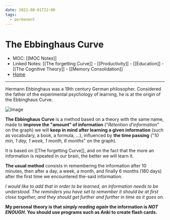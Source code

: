 ```yaml
---
date: 2022-08-01T22:00
tags:
  - permanent
---
```

# The Ebbinghaus Curve
- MOC: [[MOC Notes]]
- Linked Notes: [[The forgetting Curve]] - [[Productivity]] - [[Education]] - [[The Cognitive Theory]] - [[Memory Consolidation]]
- [Home](https://misudashi.ga/)
----------
Hermann Ebbinghaus was a 19th century German philosopher.  Considered the father of the experimental psychology of learning, he is at the origin of the Ebbinghaus Curve.

![Image](https://misudashi.github.io/systems/static/The-Ebbinghaus-Curve.jpeg)

**The Ebbinghaus Curve** is a method based on a theory with the same name, made to **improve the "amount" of information** ("*Rétention d'information*" on the graph) we will **keep in mind after learning a given information** (such as vocabulary, a book, a formula, ...), influenced by **the time passing** ("*10 min, 1 day, 1 week, 1 month, 6 months*" on the graph).

It is based on [[The forgetting Curve]], and on the fact that the more an information is repeated in our brain, the better we will learn it.

**The usual method** consists in remembering the information after 10 minutes, then after a day, a week, a month, and finally 6 months (180 days) after the first time we encountered the-said information.

*I would like to add that in order to be learned, an information needs to be understood. The reminders you have set to remember it should be at first close together, and they should get further and further in time as it goes on.*

**My personal theory is that *simply reading again* the information is *NOT ENOUGH*. You should use programs such as Anki to create flash cards.**